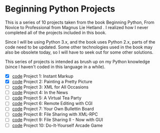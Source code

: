 # Beginning Python Projects

This is a series of 10 projects taken from the book Beginning Python, From Novice to Professional from Magnus Lie Hetland . I realized how I never completed all of the projects included in this book.

Since I will be using Python 3.x, and the book uses Python 2.x, parts of the code need to be updated. Some other technologies used in the book may also be obsolete today, so I will have to seek out for some other solutions.

This series of projects is intended as brush up on my Python knowledge (since I haven't coded in this language in a while).

- [x] [code](https://github.com/mkoron/instant-markup) Project 1: Instant Markup
- [x] [code](https://github.com/mkoron/painting-pretty-picture) Project 2: Painting a Pretty Picture
- [ ] [code](https://github.com/mkoron/xml-all-occasions) Project 3: XML for All Occasions
- [ ] [code](https://github.com/mkoron/in-the-news) Project 4: In the News
- [ ] [code](https://github.com/mkoron/virtual-tea-party) Project 5: A Virtual Tea Party
- [ ] [code](https://github.com/mkoron/remote-editing-cgi) Project 6: Remote Editing with CGI
- [ ] [code](https://github.com/mkoron/own-bulletin-board) Project 7: Your Own Bullettin Board
- [ ] [code](https://github.com/mkoron/file-sharing-with-xml-rpc) Project 8: File Sharing with XML-RPC
- [ ] [code](https://github.com/mkoron/file-sharing-with-gui) Project 9: File Sharing II - Now with GUI
- [ ] [code](https://github.com/mkoron/arcade-game) Project 10: Do-It-Yourself Arcade Game
